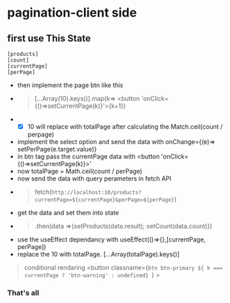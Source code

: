 # pagination-client side
## first use This State 
```
[products]
[count]
[currentPage]
[perPage]
```
+ then implement the page btn like this 
+ > [...Array(10).keys()].map(k=> <button 'onClick={()=>setCurrentPage(k)}'>{k+1}</button>)
+ - [x] 10 will replace with totalPage after calculating the Match.ceil(count / perpage)
+ implement the select option and send the data with onChange={(e)=> setPerPage(e.target.value)}
+ in btn tag pass the currentPage data with <button 'onClick={()=>setCurrentPage(k)}>'
+ now totalPage = Math.ceil(count / perPage)
+ now send the data with query perameters in fetch API
+ > fetch(`http://localhost:10/products?currentPage=${currentPage}&perPage=${perPage}`)
+ get the data and set them into state 
+ > .then(data =>{setProducts(data.result); setCount(data.count)})
+ use the useEffect dependancy with useEffect(()=>{},[currentPage, perPage])
+ replace the 10 with totalPage. [...Array(totalPage).keys()]
> conditional rendaring <button classname={`btn btn-primary ${ k === currentPage ? 'btn-warning' : undefined} `} >
### That's all
